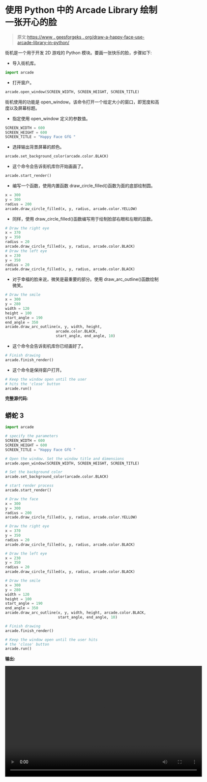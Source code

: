 # 使用 Python 中的 Arcade Library 绘制一张开心的脸

> 原文:[https://www . geesforgeks . org/draw-a-happy-face-use-arcade-library-in-python/](https://www.geeksforgeeks.org/draw-a-happy-face-using-arcade-library-in-python/)

街机是一个用于开发 2D 游戏的 Python 模块。要画一张快乐的脸，步骤如下:

*   导入街机库。

```py
import arcade
```

*   打开窗户。

```py
arcade.open_window(SCREEN_WIDTH, SCREEN_HEIGHT, SCREEN_TITLE)
```

街机使用的功能是 open_window。该命令打开一个给定大小的窗口，即宽度和高度以及屏幕标题。

*   指定使用 open_window 定义的参数值。

```py
SCREEN_WIDTH = 600
SCREEN_HEIGHT = 600
SCREEN_TITLE = "Happy Face GfG "
```

*   选择输出背景屏幕的颜色。

```py
arcade.set_background_color(arcade.color.BLACK)
```

*   这个命令会告诉街机库你开始画画了。

```py
arcade.start_render()
```

*   编写一个函数，使用内置函数 draw_circle_filled()函数为面的底部绘制圆。

```py
x = 300
y = 300
radius = 200
arcade.draw_circle_filled(x, y, radius, arcade.color.YELLOW)
```

*   同样，使用 draw_circle_filled()函数编写用于绘制脸部右眼和左眼的函数。

```py
# Draw the right eye
x = 370
y = 350
radius = 20
arcade.draw_circle_filled(x, y, radius, arcade.color.BLACK)
# Draw the left eye
x = 230
y = 350
radius = 20
arcade.draw_circle_filled(x, y, radius, arcade.color.BLACK)
```

*   对于幸福的脸来说，微笑是最重要的部分。使用 draw_arc_outline()函数绘制微笑。

```py
# Draw the smile
x = 300
y = 280
width = 120
height = 100
start_angle = 190
end_angle = 350
arcade.draw_arc_outline(x, y, width, height,
                       arcade.color.BLACK, 
                       start_angle, end_angle, 10)
```

*   这个命令会告诉街机库你已经画好了。

```py
# Finish drawing
arcade.finish_render()
```

*   这个命令是保持窗户打开。

```py
# Keep the window open until the user
# hits the 'close' button
arcade.run()
```

**完整源代码:**

## 蟒蛇 3

```py
import arcade

# specify the parameters
SCREEN_WIDTH = 600
SCREEN_HEIGHT = 600
SCREEN_TITLE = "Happy Face GfG "

# Open the window. Set the window title and dimensions
arcade.open_window(SCREEN_WIDTH, SCREEN_HEIGHT, SCREEN_TITLE)

# Set the background color
arcade.set_background_color(arcade.color.BLACK)

# start render process
arcade.start_render()

# Draw the face
x = 300
y = 300
radius = 200
arcade.draw_circle_filled(x, y, radius, arcade.color.YELLOW)

# Draw the right eye
x = 370
y = 350
radius = 20
arcade.draw_circle_filled(x, y, radius, arcade.color.BLACK)

# Draw the left eye
x = 230
y = 350
radius = 20
arcade.draw_circle_filled(x, y, radius, arcade.color.BLACK)

# Draw the smile
x = 300
y = 280
width = 120
height = 100
start_angle = 190
end_angle = 350
arcade.draw_arc_outline(x, y, width, height, arcade.color.BLACK,
                        start_angle, end_angle, 10)

# Finish drawing
arcade.finish_render()

# Keep the window open until the user hits 
# the 'close' button
arcade.run()
```

**输出:**

<video class="wp-video-shortcode" id="video-492752-1" width="640" height="360" preload="metadata" controls=""><source type="video/mp4" src="https://media.geeksforgeeks.org/wp-content/uploads/20200926225402/Happy-Face.mp4?_=1">[https://media.geeksforgeeks.org/wp-content/uploads/20200926225402/Happy-Face.mp4](https://media.geeksforgeeks.org/wp-content/uploads/20200926225402/Happy-Face.mp4)</video>